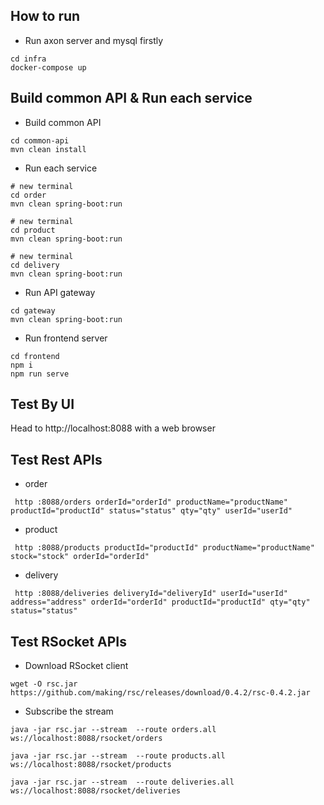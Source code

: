 ## How to run

- Run axon server and mysql firstly

```
cd infra
docker-compose up
```

## Build common API & Run each service

- Build common API
```
cd common-api
mvn clean install
```

- Run each service
```
# new terminal
cd order
mvn clean spring-boot:run

# new terminal
cd product
mvn clean spring-boot:run

# new terminal
cd delivery
mvn clean spring-boot:run

```

- Run API gateway
```
cd gateway
mvn clean spring-boot:run
```

- Run frontend server
```
cd frontend
npm i
npm run serve

```

## Test By UI
Head to http://localhost:8088 with a web browser

## Test Rest APIs
- order
```
 http :8088/orders orderId="orderId" productName="productName" productId="productId" status="status" qty="qty" userId="userId" 
```
- product
```
 http :8088/products productId="productId" productName="productName" stock="stock" orderId="orderId" 
```
- delivery
```
 http :8088/deliveries deliveryId="deliveryId" userId="userId" address="address" orderId="orderId" productId="productId" qty="qty" status="status" 
```

## Test RSocket APIs

- Download RSocket client
```
wget -O rsc.jar https://github.com/making/rsc/releases/download/0.4.2/rsc-0.4.2.jar
```
- Subscribe the stream
```
java -jar rsc.jar --stream  --route orders.all ws://localhost:8088/rsocket/orders

java -jar rsc.jar --stream  --route products.all ws://localhost:8088/rsocket/products

java -jar rsc.jar --stream  --route deliveries.all ws://localhost:8088/rsocket/deliveries

```
